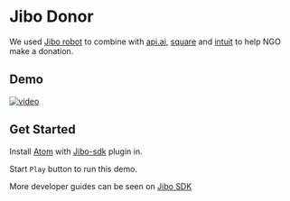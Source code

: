 # Jibo Donor

We used [Jibo robot](https://www.jibo.com/) to combine with [api.ai](https://api.ai/), [square](https://squareup.com) and [intuit](https://quickbooks.intuit.com/) to help NGO make a donation.

## Demo

[![video](http://ww1.sinaimg.cn/large/6d0af205gw1f96bk68wruj20v60hmjth.jpg)](https://youtu.be/V7oRCFN5gP8)

## Get Started

Install [Atom](https://atom.io/) with [Jibo-sdk](https://atom.io/packages/jibo-sdk) plugin in.

Start `Play` button to run this demo.

More developer guides can be seen on [Jibo SDK](https://developers.jibo.com/sdk/docs/about/about-the-jibo-sdk.html)
